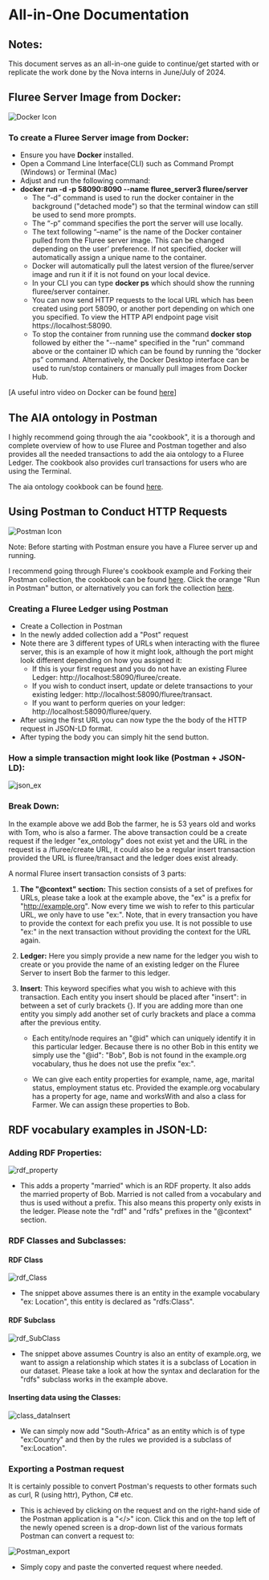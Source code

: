 # All-in-One Documentation

## Notes:
This document serves as an all-in-one guide to continue/get started with or replicate the work done by the Nova interns in June/July of 2024.
## Fluree Server Image from Docker:
![Docker Icon](https://www.docker.com/wp-content/uploads/2023/08/logo-guide-logos-1.svg)

### To create a Fluree Server image from Docker:
-  Ensure you have **Docker** installed.
-  Open a Command Line Interface(CLI) such as Command Prompt (Windows) or Terminal (Mac)
-  Adjust and run the following command:
- **docker run -d -p 58090:8090 --name fluree_server3 fluree/server**
    -  The “-d” command is used to run the docker container in the background ("detached mode") so that the terminal window can still be used to send more prompts.
    -  The “-p” command specifies the port the server will use locally.
    -  The text following “–name” is the name of the Docker container pulled from the Fluree server image. This can be changed depending on the user’ preference. If not specified, docker will automatically assign a unique name to the container.
    -  Docker will automatically pull the latest version of the fluree/server image and run it if it is not found on your local device.
    -  In your CLI you can type **docker ps** which should show the running fluree/server container.
    - You can now send HTTP requests to the local URL which has been created using port 58090, or another port depending on which one you specified. To view the HTTP API endpoint page visit https://localhost:58090.
    - To stop the container from running use the command **docker stop** followed by either the "--name" specified in the "run" command above or the container ID which can be found by running the “docker ps” command. Alternatively, the Docker Desktop interface can be used to run/stop containers or manually pull images from Docker Hub.

[A useful intro video on Docker can be found [here](https://www.youtube.com/watch?v=pg19Z8LL06w)]

## The AIA ontology in Postman
I highly recommend going through the aia "cookbook", it is a thorough and complete overview of how to use Fluree and Postman together and also provides all the needed transactions to add the aia ontology to a Fluree Ledger. The cookbook also provides curl transactions for users who are using the Terminal. 

The aia ontology cookbook can be found [here](https://documenter.getpostman.com/view/36457813/2sA3dyiBBW).

## Using Postman to Conduct HTTP Requests
![Postman Icon](https://blog.postman.com/wp-content/uploads/2014/07/logo.png)

Note: Before starting with Postman ensure you have a Fluree server up and running. 

I recommend going through Fluree's cookbook example and Forking their Postman collection, the cookbook can be found [here](https://next.developers.flur.ee/docs/reference/cookbook/). Click the orange "Run in Postman" button, or alternatively you can fork the collection   [here](https://app.getpostman.com/run-collection/27883365-fd224642-1872-4dae-a831-d28b674669f0?action=collection%2Ffork&source=rip_markdown&collection-url=entityId%3D27883365-fd224642-1872-4dae-a831-d28b674669f0%26entityType%3Dcollection%26workspaceId%3Deed3ac8f-f457-4b1c-ac9f-07267b33ddd9).

### Creating a Fluree Ledger using Postman
- Create a Collection in Postman
- In the newly added collection add a "Post" request
- Note there are 3 different types of URLs when interacting with the fluree server, this is an example of how it might look, although the port might look different depending on how you assigned it:
    - If this is your first request and you do not have an existing Fluree Ledger:  http://localhost:58090/fluree/create.
    - If you wish to conduct insert, update or delete transactions to your existing ledger: http://localhost:58090/fluree/transact.
    - If you want to perform queries on your ledger: http://localhost:58090/fluree/query.
- After using the first URL you can now type the the body of the HTTP request in JSON-LD format.
- After typing the body you can simply hit the send button.

### How a simple transaction might look like (Postman + JSON-LD):

![json_ex](https://github.com/aartum/FlureeImplementationAIAO/assets/143713572/e4a8febe-3ca8-4164-83c0-9a6f44cf0d12)

### Break Down:

In the example above we add Bob the farmer, he is 53 years old and works with Tom, who is also a farmer. The above transaction could be a create request if the ledger "ex_ontology" does not exist yet and the URL in the request is a /fluree/create URL, it could also be a regular insert transaction provided the URL is fluree/transact and the ledger does exist already.


A normal Fluree insert transaction consists of 3 parts: 

1. **The "@context" section:** This section consists of a set of prefixes for URLs, please take a look at the example above, the "ex" is a prefix for "http://example.org". Now every time we wish to refer to this particular URL, we only have to use "ex:". Note, that in every transaction you have to provide the context for each prefix you use. It is not possible to use "ex:" in the next transaction without providing the context for the URL again. 

2. **Ledger:** Here you simply provide a new name for the ledger you wish to create or you provide the name of an existing ledger on the Fluree Server to insert Bob the farmer to this ledger.

3.  **Insert**: This keyword specifies what you wish to achieve with this transaction. Each entity you insert should be placed after "insert": in between a set of curly brackets {}. If you are adding more than one entity you simply add another set of curly brackets and place a comma after the previous entity. 

    - Each entity/node requires an "@id" which can uniquely identify it in this particular ledger. Because there is no other Bob in this entity we simply use the "@id": "Bob", Bob is not found in the example.org vocabulary, thus he does not use the prefix "ex:".

    - We can give each entity properties for example, name, age, marital status, employment status etc. Provided the example.org vocabulary has a property for age, name and worksWith and also a class for Farmer. We can assign these properties to Bob. 


## RDF vocabulary examples in JSON-LD:
### Adding RDF Properties:

![rdf_property](https://github.com/aartum/FlureeImplementationAIAO/assets/143713572/8856a5f2-e29e-410b-90a6-14e4165b5c45)

- This adds a property "married" which is an RDF property. It also adds the married property of Bob. Married is not called from a vocabulary and thus is used without a prefix. This also means this property only exists in the ledger. Please note the "rdf" and "rdfs" prefixes in the "@context" section.


### RDF Classes and Subclasses:

#### RDF Class
![rdf_Class](https://github.com/aartum/FlureeImplementationAIAO/assets/143713572/20d692c7-8731-42ab-bb3e-a6d5031657fb)

- The snippet above assumes there is an entity in the example vocabulary "ex: Location", this entity is declared as "rdfs:Class".

#### RDF Subclass
![rdf_SubClass](https://github.com/aartum/FlureeImplementationAIAO/assets/143713572/fc1c56bf-0359-45b7-9687-67d7fdf8d7c1)

- The snippet above assumes Country is also an entity of example.org, we want to assign a relationship which states it is a subclass of Location in our dataset. Please take a look at how the syntax and declaration for the "rdfs" subclass works in the example above. 

#### Inserting data using the Classes:
![class_dataInsert](https://github.com/aartum/FlureeImplementationAIAO/assets/143713572/57315fd9-efdc-486f-9e37-888187678cda)

- We can simply now add "South-Africa" as an entity which is of type "ex:Country" and then by the rules we provided is a subclass of "ex:Location".

### Exporting a Postman request
It is certainly possible to convert Postman's requests to other formats such as curl, R (using httr), Python, C# etc. 
- This is achieved by clicking on the request and on the right-hand side of the Postman application is a "</>" icon. Click this and on the top left of the newly opened screen is a drop-down list of the various formats Postman can convert a request to:

![Postman_export](https://github.com/aartum/FlureeImplementationAIAO/assets/143713572/3f4706e4-b594-4bba-a309-13a18b00139f)

- Simply copy and paste the converted request where needed.


